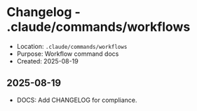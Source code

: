 # Changelog - .claude/commands/workflows

- Location: `.claude/commands/workflows`
- Purpose: Workflow command docs
- Created: 2025-08-19

## 2025-08-19
- DOCS: Add CHANGELOG for compliance.


